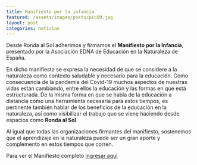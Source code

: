 ```yaml
---
title: Manifiesto por la infancia
featured: /assets/images/posts/pic09.jpg
layout: post
categories: noticias
---
```


Desde Ronda al Sol adherimos y firmamos el **Manifiesto por la Infancia**, presentado por la Asociación EDNA de Educación en la Naturaleza de España.

En dicho manifiesto se expresa la necesidad de que se considere a la naturaleza como contexto saludable y necesario para la educación. Como consecuencia de la pandemia del Covid-19 muchos aspectos de nuestras vidas están cambiando, entre ellos la educación y las formas en que está estructurada. De la misma forma en que se habla de la educación a distancia como una herramienta necesaria para estos tiempos, es pertinente también hablar de los beneficios de la educación en la naturaleza, así como visibilizar el trabajo que se viene haciendo desde espacios como **Ronda al Sol**.

Al igual que todas las organizaciones firmantes del manifiesto, sostenemos que el aprendizaje en la naturaleza puede ser un gran aporte y complemento en estos tiempos que corren.

Para ver el Manifiesto completo <a href="https://asociacionedna.files.wordpress.com/2020/05/manifiesto_20_05_15-1.pdf">ingresar aquí</a>

